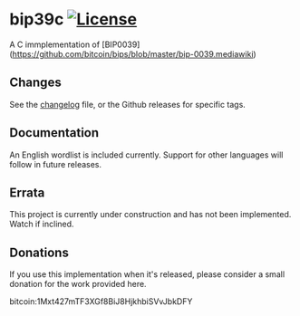 # bip39c [![License][license-img]][license-url]

A C immplementation of [BIP0039] (https://github.com/bitcoin/bips/blob/master/bip-0039.mediawiki)

## Changes

See the [changelog](./CHANGELOG.md) file, or the Github releases for specific tags.

## Documentation

An English wordlist is included currently. Support for other languages will follow in future releases. 

## Errata

This project is currently under construction and has not been implemented. Watch if inclined.

## Donations

If you use this implementation when it's released, please consider a small donation for the
work provided here.

bitcoin:1Mxt427mTF3XGf8BiJ8HjkhbiSVvJbkDFY


[license-url]: https://github.com/rsp/travis-hello-modern-cpp/blob/master/LICENSE.md
[license-img]: https://img.shields.io/github/license/rsp/travis-hello-modern-cpp.svg

